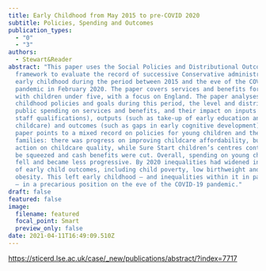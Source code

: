 ```yaml
---
title: Early Childhood from May 2015 to pre-COVID 2020
subtitle: Policies, Spending and Outcomes
publication_types:
  - "0"
  - "3"
authors:
  - Stewart&Reader
abstract: "This paper uses the Social Policies and Distributional Outcomes
  framework to evaluate the record of successive Conservative administrations on
  early childhood during the period between 2015 and the eve of the COVID-19
  pandemic in February 2020. The paper covers services and benefits for families
  with children under five, with a focus on England. The paper analyses early
  childhood policies and goals during this period, the level and distribution of
  public spending on services and benefits, and their impact on inputs (such as
  staff qualifications), outputs (such as take-up of early education and
  childcare) and outcomes (such as gaps in early cognitive development). The
  paper points to a mixed record on policies for young children and their
  families: there was progress on improving childcare affordability, but little
  action on childcare quality, while Sure Start children’s centres continued to
  be squeezed and cash benefits were cut. Overall, spending on young children
  fell and became less progressive. By 2020 inequalities had widened in a range
  of early child outcomes, including child poverty, low birthweight and child
  obesity. This left early childhood – and inequalities within it in particular
  – in a precarious position on the eve of the COVID-19 pandemic."
draft: false
featured: false
image:
  filename: featured
  focal_point: Smart
  preview_only: false
date: 2021-04-11T16:49:09.510Z
---
```

https://sticerd.lse.ac.uk/case/_new/publications/abstract/?index=7717